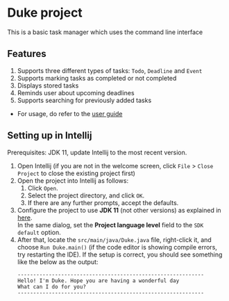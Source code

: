 # Duke project

This is a basic task manager which uses the command line interface

## Features

1. Supports three different types of tasks: `Todo`, `Deadline` and `Event`
2. Supports marking tasks as completed or not completed
3. Displays stored tasks
4. Reminds user about upcoming deadlines
5. Supports searching for previously added tasks

- For usage, do refer to the [user guide](https://mingen82.github.io/ip/)

## Setting up in Intellij

Prerequisites: JDK 11, update Intellij to the most recent version.

1. Open Intellij (if you are not in the welcome screen, click `File` > `Close Project` to close the existing project first)
2. Open the project into Intellij as follows:
   1. Click `Open`.
   2. Select the project directory, and click `OK`.
   3. If there are any further prompts, accept the defaults.
3. Configure the project to use **JDK 11** (not other versions) as explained in [here](https://www.jetbrains.com/help/idea/sdk.html#set-up-jdk).<br>
   In the same dialog, set the **Project language level** field to the `SDK default` option.
4. After that, locate the `src/main/java/Duke.java` file, right-click it, and choose `Run Duke.main()` (if the code editor is showing compile errors, try restarting the IDE). If the setup is correct, you should see something like the below as the output:
   ```
   ------------------------------------------------------------
   Hello! I'm Duke. Hope you are having a wonderful day
   What can I do for you?
   ------------------------------------------------------------
   ```